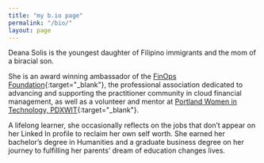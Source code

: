 ```yaml
---
title: "my b.io page"
permalink: "/bio/"
layout: page
---
```



Deana Solis is the youngest daughter of Filipino immigrants and the mom of a biracial son.

She is an award winning ambassador of the [FinOps Foundation](https://www.finops.org/introduction/what-is-finops/){:target="_blank"}, the professional association dedicated to advancing and supporting the practitioner community in cloud financial management, as well as a volunteer and mentor at [Portland Women in Technology, PDXWIT](https://www.pdxwit.org/){:target="_blank"}.

A lifelong learner, she occasionally reflects on the jobs that don’t appear on her Linked In profile to reclaim her own self worth. She earned her bachelor’s degree in Humanities and a graduate business degree on her journey to fulfilling her parents’ dream of education changes lives.
